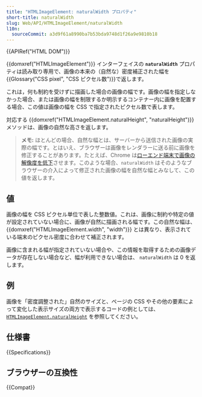 ```yaml
---
title: "HTMLImageElement: naturalWidth プロパティ"
short-title: naturalWidth
slug: Web/API/HTMLImageElement/naturalWidth
l10n:
  sourceCommit: a3d9f61a8990ba7b53bda9748d1f26a9e9810b18
---
```


{{APIRef("HTML DOM")}}

{{domxref("HTMLImageElement")}} インターフェイスの
**`naturalWidth`** プロパティは読み取り専用で、画像の本来の（自然な）密度補正された幅を{{Glossary("CSS pixel", "CSS ピクセル数")}}で返します。

これは，何も制約を受けずに描画した場合の画像の幅です。画像の幅を指定しなかった場合、または画像の幅を制限するか明示するコンテナー内に画像を配置する場合、この値は画像の幅を CSS で指定されたピクセル数で表します。

対応する {{domxref("HTMLImageElement.naturalHeight", "naturalHeight")}} メソッドは、画像の自然な高さを返します。

> **メモ:** ほとんどの場合、自然な幅とは、サーバーから送信された画像の実際の幅です。とはいえ、ブラウザーは画像をレンダラーに送る前に画像を修正することがあります。たとえば、Chrome は[ローエンド端末で画像の解像度を低下](https://crbug.com/1187043#c7)させます。このような場合、`naturalWidth` はそのようなブラウザーの介入によって修正された画像の幅を自然な幅とみなして、この値を返します。

## 値

画像の幅を CSS ピクセル単位で表した整数値。これは、画像に制約や特定の値が設定されていない場合に、画像が自然に描画される幅です。この自然な幅は、 {{domxref("HTMLImageElement.width", "width")}} とは異なり、表示されている端末のピクセル密度に合わせて補正されます。

画像に含まれる幅が指定されていない場合や、この情報を取得するための画像データが存在しない場合など、幅が利用できない場合は、 `naturalWidth` は 0 を返します。

## 例

画像を「密度調整された」自然のサイズと、ページの CSS やその他の要素によって変化した表示サイズの両方で表示するコードの例としては、[`HTMLImageElement.naturalHeight`](/ja/docs/Web/API/HTMLImageElement/naturalHeight#例) を参照してください。

## 仕様書

{{Specifications}}

## ブラウザーの互換性

{{Compat}}
